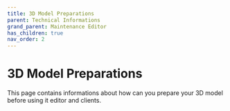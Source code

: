 ```yaml
---
title: 3D Model Preparations
parent: Technical Informations
grand_parent: Maintenance Editor
has_children: true
nav_order: 2
---
```


# **3D Model Preparations**
This page contains informations about how can you prepare your 3D model before using it editor and clients.
